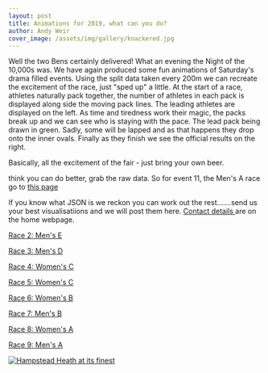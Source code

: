 ```yaml
---
layout: post
title: Animations for 2019, what can you do?
author: Andy Weir
cover_image: /assets/img/gallery/knackered.jpg
---
```


Well the two Bens certainly delivered! What an evening the Night of the 10,000s was. We have again produced some fun animations of Saturday's drama filled events. Using the split data taken every 200m we can recreate the excitement of the race, just "sped up" a little. At the start of a race, athletes naturally pack together, the number of athletes in each pack is displayed along side the moving pack lines. The leading athletes are displayed on the left. As time and tiredness work their magic, the packs break up and we can see who is staying with the pace. The lead pack being drawn in green. Sadly, some will be lapped and as that happens they drop onto the inner ovals. Finally as they finish we see the official results on the right.

Basically, all the excitement of the fair - just bring your own beer.

think you can do better, grab the raw data. So for event 11, the Men's A race go to 
<a href="https://data.opentrack.run/x/2019/GBR/not/event/11/1/1/json/"> this page</a>

If you know what JSON is we reckon you can work out the rest.......send us your best visualisatiions and we will post them here.
<a href="https://opentrack.run/"> Contact details </a> are on the home webpage.


<a href="/assets/img/animation/2019/2019Event_3.mp4">Race 2: Men's E</a>

<a href="/assets/img/animation/2019/2019Event_4.mp4">Race 3: Men's D</a>

<a href="/assets/img/animation/2019/2019Event_5.mp4">Race 4: Women's C</a>

<a href="/assets/img/animation/2019/2019Event_6.mp4">Race 5: Women's C</a>

<a href="/assets/img/animation/2019/2019Event_8.mp4">Race 6: Women's B</a>

<a href="/assets/img/animation/2019/2019Event_9.mp4">Race 7: Men's B</a>

<a href="/assets/img/animation/2019/2019Event_10.mp4">Race 8: Women's A</a>

<a href="/assets/img/animation/2019/2019Event_11.mp4">Race 9: Men's A</a>

[![Hampstead Heath at its finest](http://file.opentrack.run/assets/img/gallery/knackered)](http://file.opentrack.run/assets/img/gallery/knackered)
